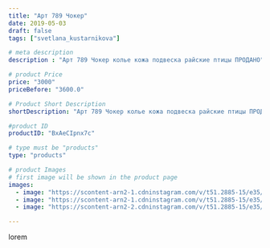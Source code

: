 ```yaml
---
title: "Арт 789 Чокер"
date: 2019-05-03
draft: false
tags: ["svetlana_kustarnikova"]

# meta description
description : "Арт 789 Чокер колье кожа подвеска райские птицы ПРОДАНО"

# product Price
price: "3000"
priceBefore: "3600.0"

# Product Short Description
shortDescription: "Арт 789 Чокер колье кожа подвеска райские птицы ПРОДАНО"

#product ID
productID: "BxAeCIpnx7c"

# type must be "products"
type: "products"

# product Images
# first image will be shown in the product page
images:
  - image: "https://scontent-arn2-1.cdninstagram.com/v/t51.2885-15/e35/57343649_2898049887087763_2825141964528966202_n.jpg?se=8&tp=1&_nc_ht=scontent-arn2-1.cdninstagram.com&_nc_cat=107&_nc_ohc=yhqZFqNunG4AX-27PkD&oh=794586482ffe80e89a6842c20b8f0b85&oe=606A294A&ig_cache_key=MjAzNTc1OTEwODg0NzUxMjc5OQ%3D%3D.2"
  - image: "https://scontent-arn2-1.cdninstagram.com/v/t51.2885-15/e35/58842639_332992380740930_2788934834672410272_n.jpg?se=8&tp=1&_nc_ht=scontent-arn2-1.cdninstagram.com&_nc_cat=102&_nc_ohc=7w3ho-dhmNEAX91Xdrp&oh=eb15ea3c4bfb6dd72524387c6d8c357f&oe=606BEEA6&ig_cache_key=MjAzNTc1OTEwODgzOTA5NjE0Nw%3D%3D.2"
  - image: "https://scontent-arn2-2.cdninstagram.com/v/t51.2885-15/e35/58763467_289110922041200_3689006773294973294_n.jpg?se=8&tp=1&_nc_ht=scontent-arn2-2.cdninstagram.com&_nc_cat=108&_nc_ohc=In_6CmoIs4EAX_bEWhF&oh=1ae17651a8d34e00acd931ff50ffc77a&oe=606C7DB5&ig_cache_key=MjAzNTc1OTEwODgzMDc2MDA3Mw%3D%3D.2"

---
```

lorem
